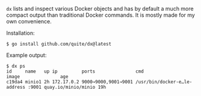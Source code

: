
`dx` lists and inspect various Docker objects and has by default a much more
compact output than traditional Docker commands. It is mostly made for my own
convenience.

Installation:

```console
$ go install github.com/quite/dx@latest
```

Example output:

```console
$ dx ps
id     name   up ip         ports               cmd                                image               age
c19da4 minio1 2h 172.17.0.2 9000→9000,9001→9001 /usr/bin/docker-e…le-address :9001 quay.io/minio/minio 19h
```
